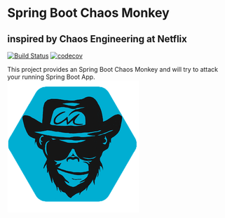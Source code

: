 # Spring Boot Chaos Monkey
## inspired by Chaos Engineering at Netflix

[![Build Status](https://travis-ci.org/MrBW/spring-boot-chaos-monkey.svg?branch=master)](https://travis-ci.org/MrBW/spring-boot-chaos-monkey)
[![codecov](https://codecov.io/gh/MrBW/spring-boot-chaos-monkey/branch/master/graph/badge.svg)](https://codecov.io/gh/MrBW/spring-boot-chaos-monkey)

This project provides an Spring Boot Chaos Monkey and will try to attack your running Spring Boot App.
![Chaos Monkey](images/sb-chaos-monkey-logo.png)
